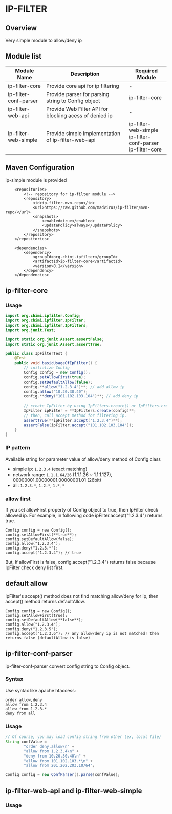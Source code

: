 IP-FILTER
=========

## Overview

Very simple module to allow/deny ip

## Module list

| Module Name | Description | Required Module |
| --- | --- | --- |
| ip-filter-core | Provide core api for ip filtering | - |
| ip-filter-conf-parser | Provide parser for parsing string to Config object | ip-filter-core |
| ip-filter-web-api | Provide Web Filter API for blocking acess of denied ip | - |
| ip-filter-web-simple | Provide simple implementation of ip-filter-web-api | ip-filter-web-simple <br/> ip-filter-conf-parser <br/> ip-filter-core |

## Maven Configuration

ip-simple module is provided 

```
    <repositories>
        <!-- repository for ip-filter module -->
        <repository>
            <id>ip-filter-mvn-repo</id>
            <url>https://raw.github.com/madvirus/ip-filter/mvn-repo/</url>
            <snapshots>
                <enabled>true</enabled>
                <updatePolicy>always</updatePolicy>
            </snapshots>
        </repository>
    </repositories>

    <dependencies>
        <dependency>
            <groupId>org.chimi.ipfilter</groupId>
            <artifactId>ip-filter-core</artifactId>
            <version>0.1</version>
        </dependency>
    </dependencies>
```

## ip-filter-core

### Usage

```java
import org.chimi.ipfilter.Config;
import org.chimi.ipfilter.IpFilter;
import org.chimi.ipfilter.IpFilters;
import org.junit.Test;

import static org.junit.Assert.assertFalse;
import static org.junit.Assert.assertTrue;

public class IpFilterTest {
    @Test
    public void basicUsageOfIpFilter() {
        // initialize Config
        Config config = new Config();
        config.setAllowFirst(true);
        config.setDefaultAllow(false);
        config.**allow("1.2.3.4")**; // add allow ip
        config.allow("10.20.30.40");
        config.**deny("101.102.103.104")**; // add deny ip
        
        // create IpFilter by using IpFilters.create() or IpFilters.createCached() method
        IpFilter ipFilter = **IpFilters.create(config)**;
        // then, call accept method for filtering ip.
        assertTrue(**ipFilter.accept("1.2.3.4")**);
        assertFalse(ipFilter.accept("101.102.103.104"));
    }
}

```

### IP pattern
Available string for parameter value of allow/deny method of Config class

* simple ip: `1.2.3.4` (exact matching)
* network range: `1.1.1.64/26` (1.1.1.26 ~ 1.1.1.127), 00000001.00000001.00000001.01 (26bit)
* all: `1.2.3.*`, `1.2.*`, `1.*`, `*`

### allow first

If you set allowFirst property of Config object to true, 
then IpFilter check allowed ip.
For example, in following code ipFilter.accept("1.2.3.4") returns true.

```
Config config = new Config();
config.setAllowFirst(**true**);
config.setDefaultAllow(false);
config.allow("1.2.3.4");
config.deny("1.2.3.*");
config.accept("1.2.3.4"); // true
```

But, If allowFirst is false, config.accept("1.2.3.4") returns false because IpFilter check deny list first.

## default allow

IpFilter's accept() method does not find matching allow/deny for ip,
then accept() method returns defaultAllow.

```
Config config = new Config();
config.setAllowFirst(true);
config.setDefaultAllow(**false**);
config.allow("1.2.3.4");
config.deny("1.2.3.5");
config.accept("1.2.3.6"); // any allow/deny ip is not matched! then returns false (defaultAllow is false)
```

## ip-filter-conf-parser

ip-filter-conf-parser convert config string to Config object.

### Syntax

Use syntax like apache htaccess:

```
order allow,deny
allow from 1.2.3.4
allow from 1.2.3.*
deny from all
```

### Usage

```java
// Of course, you may load config string from other (ex, local file)
String confValue =
    	"order deny,allow\n" +
		"allow from 1.2.3.4\n" +
		"deny from 10.20.30.40\n" +
		"allow from 101.102.103.*\n" +
		"allow from 201.202.203.10/64";

Config config = new ConfParser().parse(confValue);
```

## ip-filter-web-api and ip-filter-web-simple

### Usage



